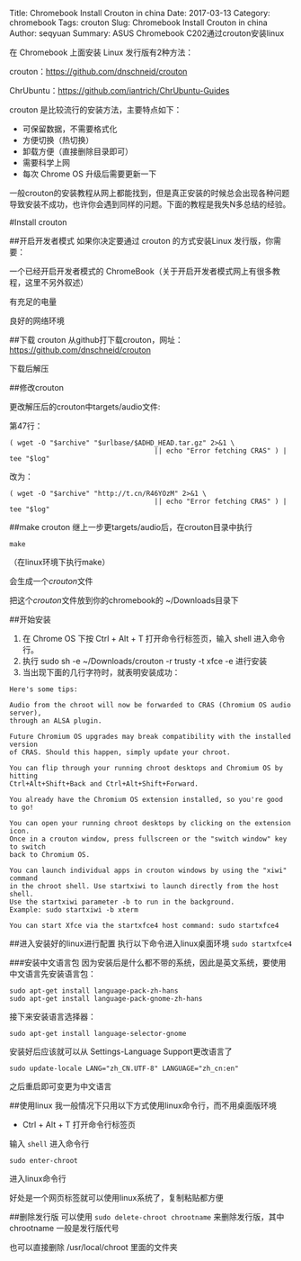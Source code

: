 Title: Chromebook Install Crouton in china
Date: 2017-03-13
Category: chromebook
Tags: crouton
Slug: Chromebook Install Crouton in china
Author: seqyuan
Summary: ASUS Chromebook C202通过crouton安装linux


在 Chromebook 上面安装 Linux 发行版有2种方法：

crouton：https://github.com/dnschneid/crouton

ChrUbuntu：https://github.com/iantrich/ChrUbuntu-Guides

crouton 是比较流行的安装方法，主要特点如下：

- 可保留数据，不需要格式化
- 方便切换（热切换）
- 卸载方便（直接删除目录即可）
- 需要科学上网
- 每次 Chrome OS 升级后需要更新一下

一般crouton的安装教程从网上都能找到，但是真正安装的时候总会出现各种问题导致安装不成功，也许你会遇到同样的问题。下面的教程是我失N多总结的经验。

#Install crouton

##开启开发者模式
如果你决定要通过 crouton 的方式安装Linux 发行版，你需要：

一个已经开启开发者模式的 ChromeBook（关于开启开发者模式网上有很多教程，这里不另外叙述）

有充足的电量

良好的网络环境

##下载 crouton
从github打下载crouton，网址：https://github.com/dnschneid/crouton

下载后解压

##修改crouton

更改解压后的crouton中targets/audio文件:

第47行：
```
( wget -O "$archive" "$urlbase/$ADHD_HEAD.tar.gz" 2>&1 \
                                    || echo "Error fetching CRAS" ) | tee "$log"
```
改为：

```
( wget -O "$archive" "http://t.cn/R46YOzM" 2>&1 \
                                    || echo "Error fetching CRAS" ) | tee "$log"
```
##make crouton
继上一步更targets/audio后，在crouton目录中执行

`make`

（在linux环境下执行make）

会生成一个*crouton*文件

把这个*crouton*文件放到你的chromebook的 ~/Downloads目录下

##开始安装
1. 在 Chrome OS 下按 Ctrl + Alt + T 打开命令行标签页，输入 shell 进入命令行。
2. 执行 sudo sh -e ~/Downloads/crouton -r trusty -t xfce -e 进行安装
3. 当出现下面的几行字符时，就表明安装成功：
```
Here's some tips:
 
Audio from the chroot will now be forwarded to CRAS (Chromium OS audio server),
through an ALSA plugin.
 
Future Chromium OS upgrades may break compatibility with the installed version
of CRAS. Should this happen, simply update your chroot.
 
You can flip through your running chroot desktops and Chromium OS by hitting
Ctrl+Alt+Shift+Back and Ctrl+Alt+Shift+Forward.
 
You already have the Chromium OS extension installed, so you're good to go!
 
You can open your running chroot desktops by clicking on the extension icon.
Once in a crouton window, press fullscreen or the "switch window" key to switch
back to Chromium OS.
 
You can launch individual apps in crouton windows by using the "xiwi" command
in the chroot shell. Use startxiwi to launch directly from the host shell.
Use the startxiwi parameter -b to run in the background.
Example: sudo startxiwi -b xterm
 
You can start Xfce via the startxfce4 host command: sudo startxfce4
```
##进入安装好的linux进行配置
执行以下命令进入linux桌面环境
`sudo startxfce4`

###安装中文语言包
因为安装后是什么都不带的系统，因此是英文系统，要使用中文语言先安装语言包：
```
sudo apt-get install language-pack-zh-hans
sudo apt-get install language-pack-gnome-zh-hans
```
接下来安装语言选择器：

`sudo apt-get install language-selector-gnome`

安装好后应该就可以从 Settings-Language Support更改语言了

`sudo update-locale LANG="zh_CN.UTF-8" LANGUAGE="zh_cn:en"`

之后重启即可变更为中文语言

##使用linux
我一般情况下只用以下方式使用linux命令行，而不用桌面版环境


- Ctrl + Alt + T 打开命令行标签页

输入 `shell` 进入命令行

`sudo enter-chroot`

进入linux命令行

好处是一个网页标签就可以使用linux系统了，复制粘贴都方便


##删除发行版
可以使用 `sudo delete-chroot chrootname` 来删除发行版，其中 chrootname 一般是发行版代号

也可以直接删除 /usr/local/chroot 里面的文件夹





